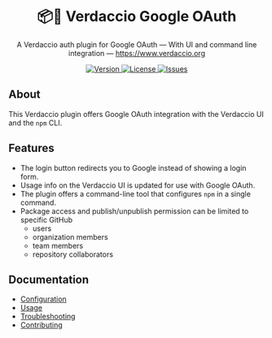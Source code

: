 <h1 align="center">
  📦🔐 Verdaccio Google OAuth
</h1>

<p align="center">
  A Verdaccio auth plugin for Google OAuth — With UI and command line integration — <a href="https://www.verdaccio.org">https://www.verdaccio.org</a>
</p>

<p align="center">
  <a href="https://www.npmjs.com/package/verdaccio-github-oauth-ui">
    <img alt="Version" src="https://flat.badgen.net/npm/v/verdaccio-github-oauth-ui?icon=npm">
  </a>
  <a href="https://raw.githubusercontent.com/n4bb12/verdaccio-github-oauth-ui/master/LICENSE">
    <img alt="License" src="https://flat.badgen.net/github/license/n4bb12/verdaccio-github-oauth-ui?icon=github">
  </a>
  <a href="https://github.com/n4bb12/verdaccio-github-oauth-ui/issues/new/choose">
    <img alt="Issues" src="https://flat.badgen.net/badge/github/Create Issue/blue?icon=github">
  </a>
</p>

## About

This Verdaccio plugin offers Google OAuth integration with the Verdaccio UI and the `npm` CLI.

## Features

- The login button redirects you to Google instead of showing a login form.
- Usage info on the Verdaccio UI is updated for use with Google OAuth.
- The plugin offers a command-line tool that configures `npm` in a single command.
- Package access and publish/unpublish permission can be limited to specific GitHub
  - users
  - organization members
  - team members
  - repository collaborators

## Documentation

- [Configuration](docs/configuration.md)
- [Usage](docs/usage.md)
- [Troubleshooting](docs/troubleshooting.md)
- [Contributing](docs/contributing.md)
